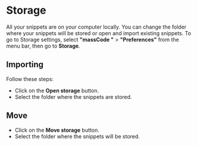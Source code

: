 # Storage

All your snippets are on your computer locally. You can change the folder where your snippets will be stored or open and import existing snippets. To go to Storage settings, select **"massCode "** > **"Preferences"** from the menu bar, then go to **Storage**.

## Importing

Follow these steps:

- Click on the **Open storage** button.
- Select the folder where the snippets are stored.

## Move

- Click on the **Move storage** button.
- Select the folder where the snippets will be stored.